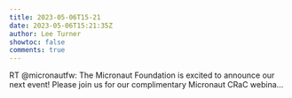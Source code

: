 ```yaml
---
title: 2023-05-06T15-21
date: 2023-05-06T15:21:35Z
author: Lee Turner
showtoc: false
comments: true
---
```


RT @micronautfw: The Micronaut Foundation is excited to announce our next event! Please join us for our complimentary Micronaut CRaC webina…

